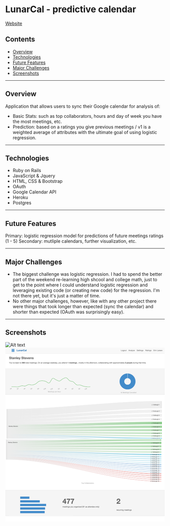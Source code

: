 # LunarCal - predictive calendar

<a href="http://lunacal.herokuapp.com" target="_blank">Website</a>

## Contents

- [Overview](#overview)
- [Technologies](#Technologies)
- [Future Features](#future-features)
- [Major Challenges](#major-challenges)
- [Screenshots](#screenshots)

---

## Overview

Application that allows users to sync their Google calendar for analysis of:
- Basic Stats: such as top collaborators, hours and day of week you have the most meetings, etc.
- Prediction: based on a ratings you give previous meetings / v1 is a weighted average of attributes with the ultimate goal of using logistic regression.

---

## Technologies

- Ruby on Rails
- JavaScript & Jquery
- HTML, CSS & Bootstrap
- OAuth
- Google Calendar API
- Heroku
- Postgres

---

## Future Features

Primary: logistic regression model for predictions of future meetings ratings (1 - 5)
Secondary: mutliple calendars, further visualization, etc.

---

## Major Challenges

- The biggest challenge was logistic regression. I had to spend the better part of the weekend re-learning high shcool and college math, just to get to the point where I could understand logistic regression and leveraging existing code (or creating new code) for the regression. I'm not there yet, but it's just a matter of time.
- No other major challenges, however, like with any other project there were things that took longer than expected (sync the calendar) and shorter than expected (OAuth was surprisingly easy).

---

## Screenshots

![Alt text](https://github.com/Stanleyyork/predictiveCalendar/blob/master/app/assets/images/homepage.png?raw=true "Homepage")
![Alt text](https://github.com/Stanleyyork/predictiveCalendar/blob/master/app/assets/images/profilea.png?raw=true "ProfileA")
![Alt text](https://github.com/Stanleyyork/predictiveCalendar/blob/master/app/assets/images/profileb.png?raw=true "ProfileB")